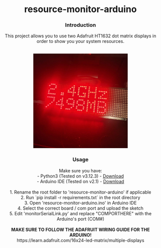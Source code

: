 <!-- https://github.com/yarnlet/resource-monitor-arduino -->
<div align="center">
    <h1> resource-monitor-arduino </h1>
    <h3> Introduction </h3>
    <p> This project allows you to use two Adafruit HT1632 dot matrix displays in order to show you your system resources. </p><br>
    <img src="assets/display.jpg" width=300 height=300>
    <h3> Usage </h3>
    <p> Make sure you have: <br>
    - Python3 (Tested on v3.12.3) - <a href="https://www.python.org/downloads/"> Download </a><br>
    - Arduino IDE (Tested on v2.1) - <a href="https://www.arduino.cc/en/software/"> Download </a><br>
    <br>
    1. Rename the root folder to 'resource-monitor-arduino' if applicable <br>
    2. Run `pip install -r requirements.txt` in the root directory <br>
    3. Open 'resource-monitor-arduino.ino' in Arduino IDE <br>
    4. Select the correct board / com port and upload the sketch <br>
    5. Edit 'monitorSerialLink.py' and replace "COMPORTHERE" with the Arduino's port (COM#) <br>
    <br>
    <b> MAKE SURE TO FOLLOW THE ADAFRUIT WIRING GUIDE FOR THE ARDUINO! </b><br>
    <a> https://learn.adafruit.com/16x24-led-matrix/multiple-displays </a>
</div>
